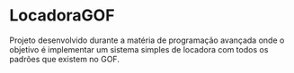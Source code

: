 # LocadoraGOF
Projeto desenvolvido durante a matéria de programação avançada onde o objetivo é implementar um sistema simples de locadora com todos os padrões que existem no GOF.
